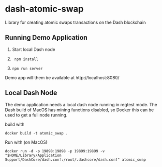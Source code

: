 # dash-atomic-swap
Library for creating atomic swaps transactions on the Dash blockchain

## Running Demo Application 

1. Start local Dash node

2. ```
    npm install
   ```
3.
    ```
    npm run server
    ```

Demo app will them be available at http://localhost:8080/

## Local Dash Node

The demo application needs a local dash node running in regtest mode. The Dash build of MacOS has mining functions disabled, so Docker this can be used to get a full node running.

build with

```
docker build -t atomic_swap .
```

Run with (on MacOS) 

```
docker run -d -p 19898:19898 -p 19899:19899 -v "$HOME/Library/Application Support/DashCore/dash.conf:/root/.dashcore/dash.conf" atomic_swap
```

